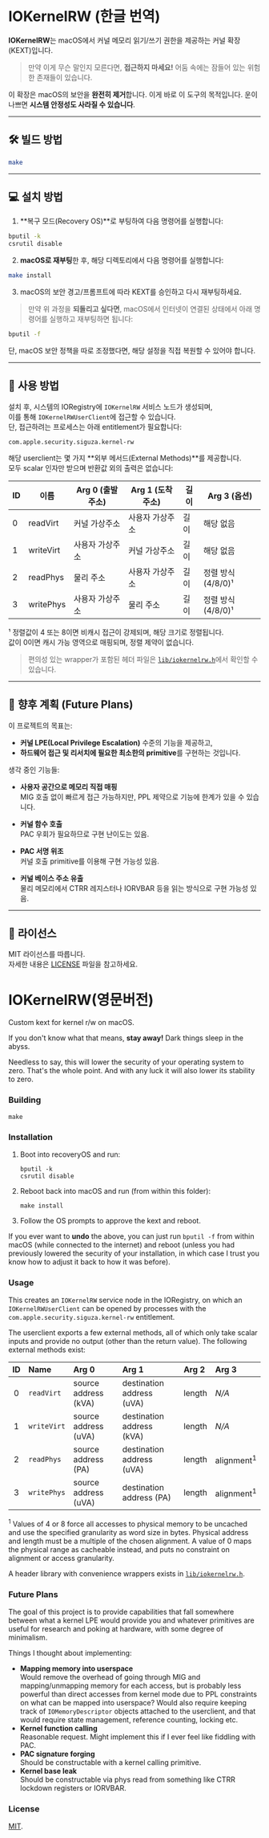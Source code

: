 # IOKernelRW (한글 번역)

**IOKernelRW**는 macOS에서 커널 메모리 읽기/쓰기 권한을 제공하는 커널 확장(KEXT)입니다.

> 만약 이게 무슨 말인지 모른다면, **접근하지 마세요!** 어둠 속에는 잠들어 있는 위험한 존재들이 있습니다.

이 확장은 macOS의 보안을 **완전히 제거**합니다. 이게 바로 이 도구의 목적입니다. 운이 나쁘면 **시스템 안정성도 사라질 수 있습니다**.

---

## 🛠️ 빌드 방법

```bash
make
```

---

## 💻 설치 방법

1. **복구 모드(Recovery OS)**로 부팅하여 다음 명령어를 실행합니다:

```bash
bputil -k
csrutil disable
```

2. **macOS로 재부팅**한 후, 해당 디렉토리에서 다음 명령어를 실행합니다:

```bash
make install
```

3. macOS의 보안 경고/프롬프트에 따라 KEXT를 승인하고 다시 재부팅하세요.

> 만약 위 과정을 **되돌리고 싶다면**, macOS에서 인터넷이 연결된 상태에서 아래 명령어를 실행하고 재부팅하면 됩니다:

```bash
bputil -f
```

단, macOS 보안 정책을 따로 조정했다면, 해당 설정을 직접 복원할 수 있어야 합니다.

---

## 🚀 사용 방법

설치 후, 시스템의 IORegistry에 `IOKernelRW` 서비스 노드가 생성되며,  
이를 통해 `IOKernelRWUserClient`에 접근할 수 있습니다.  
단, 접근하려는 프로세스는 아래 entitlement가 필요합니다:

```
com.apple.security.siguza.kernel-rw
```

해당 userclient는 몇 가지 **외부 메서드(External Methods)**를 제공합니다.  
모두 scalar 인자만 받으며 반환값 외의 출력은 없습니다:

| ID | 이름         | Arg 0 (출발 주소) | Arg 1 (도착 주소)     | 길이  | Arg 3 (옵션)         |
|----|--------------|------------------|------------------------|-------|------------------------|
| 0  | readVirt     | 커널 가상주소     | 사용자 가상주소         | 길이  | 해당 없음              |
| 1  | writeVirt    | 사용자 가상주소   | 커널 가상주소           | 길이  | 해당 없음              |
| 2  | readPhys     | 물리 주소         | 사용자 가상주소         | 길이  | 정렬 방식 (4/8/0)¹     |
| 3  | writePhys    | 사용자 가상주소   | 물리 주소               | 길이  | 정렬 방식 (4/8/0)¹     |

¹ 정렬값이 4 또는 8이면 비캐시 접근이 강제되며, 해당 크기로 정렬됩니다.  
   값이 0이면 캐시 가능 영역으로 매핑되며, 정렬 제약이 없습니다.

> 편의성 있는 wrapper가 포함된 헤더 파일은 [`lib/iokernelrw.h`](https://github.com/ox1111/IOKernelRW/blob/master/lib/iokernelrw.h)에서 확인할 수 있습니다.

---

## 🔭 향후 계획 (Future Plans)

이 프로젝트의 목표는:

- **커널 LPE(Local Privilege Escalation)** 수준의 기능을 제공하고,
- **하드웨어 접근 및 리서치에 필요한 최소한의 primitive**를 구현하는 것입니다.

생각 중인 기능들:

- **사용자 공간으로 메모리 직접 매핑**  
  MIG 호출 없이 빠르게 접근 가능하지만, PPL 제약으로 기능에 한계가 있을 수 있습니다.

- **커널 함수 호출**  
  PAC 우회가 필요하므로 구현 난이도는 있음.

- **PAC 서명 위조**  
  커널 호출 primitive를 이용해 구현 가능성 있음.

- **커널 베이스 주소 유출**  
  물리 메모리에서 CTRR 레지스터나 IORVBAR 등을 읽는 방식으로 구현 가능성 있음.

---

## 📄 라이선스

MIT 라이선스를 따릅니다.  
자세한 내용은 [LICENSE](https://github.com/ox1111/IOKernelRW/blob/master/LICENSE) 파일을 참고하세요.





# IOKernelRW(영문버전)

Custom kext for kernel r/w on macOS.

If you don't know what that means, **stay away!** Dark things sleep in the abyss.

Needless to say, this will lower the security of your operating system to zero. That's the whole point. And with any luck it will also lower its stability to zero.

### Building

```
make
```

### Installation

1. Boot into recoveryOS and run:

   ```
   bputil -k
   csrutil disable
   ```
2. Reboot back into macOS and run (from within this folder):

   ```
   make install
   ```
3. Follow the OS prompts to approve the kext and reboot.

If you ever want to **undo** the above, you can just run `bputil -f` from within macOS (while connected to the internet) and reboot (unless you had previously lowered the security of your installation, in which case I trust you know how to adjust it back to how it was before).

### Usage

This creates an `IOKernelRW` service node in the IORegistry, on which an `IOKernelRWUserClient` can be opened by processes with the `com.apple.security.siguza.kernel-rw` entitlement.

The userclient exports a few external methods, all of which only take scalar inputs and provide no output (other than the return value). The following external methods exist:

| ID   | Name        | Arg 0                | Arg 1                     | Arg 2  | Arg 3                 |
| :--: | :---------- | :------------------- | :------------------------ | :----- | :-------------------- |
| 0    | `readVirt`  | source address (kVA) | destination address (uVA) | length | _N/A_                 |
| 1    | `writeVirt` | source address (uVA) | destination address (kVA) | length | _N/A_                 |
| 2    | `readPhys`  | source address (PA)  | destination address (uVA) | length | alignment<sup>1</sup> |
| 3    | `writePhys` | source address (uVA) | destination address (PA)  | length | alignment<sup>1</sup> |

<sup>1</sup> Values of 4 or 8 force all accesses to physical memory to be uncached and use the specified granularity as word size in bytes. Physical address and length must be a multiple of the chosen alignment. A value of 0 maps the physical range as cacheable instead, and puts no constraint on alignment or access granularity.

A header library with convenience wrappers exists in [`lib/iokernelrw.h`](https://github.com/Siguza/IOKernelRW/blob/master/lib/iokernelrw.h).

### Future Plans

The goal of this project is to provide capabilities that fall somewhere between what a kernel LPE would provide you and whatever primitives are useful for research and poking at hardware, with some degree of minimalism.

Things I thought about implementing:

- **Mapping memory into userspace**  
  Would remove the overhead of going through MIG and mapping/unmapping memory for each access, but is probably less powerful than direct accesses from kernel mode due to PPL constraints on what can be mapped into userspace? Would also require keeping track of `IOMemoryDescriptor` objects attached to the userclient, and that would require state management, reference counting, locking etc.
- **Kernel function calling**  
  Reasonable request. Might implement this if I ever feel like fiddling with PAC.
- **PAC signature forging**  
  Should be constructable with a kernel calling primitive.
- **Kernel base leak**  
  Should be constructable via phys read from something like CTRR lockdown registers or IORVBAR.

### License

[MIT](https://github.com/Siguza/IOKernelRW/blob/master/LICENSE).

